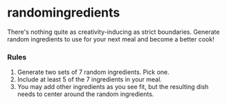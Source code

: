 # randomingredients

There's nothing quite as creativity-inducing as strict boundaries. Generate random ingredients to use for your next meal and become a better cook!

### Rules

1. Generate two sets of 7 random ingredients. Pick one.
2. Include at least 5 of the 7 ingredients in your meal.
3. You may add other ingredients as you see fit, but the resulting dish needs to center around the random ingredients.
